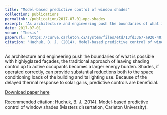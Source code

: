 ```yaml
---
title: "Model-based predictive control of window shades"
collection: publications
permalink: /publication/2017-07-01-mpc-shades
excerpt: 'As architecture and engineering push the boundaries of what is possible with highlyglazed façades, the traditional approach of leaving shading control up to active occupants becomes a larger energy burden. Shades, if operated correctly, can provide substantial reductions both to the space conditioning loads of the building and its lighting use. Because of the delayed thermal response to solar gains, predictive controls are beneficial.'
date: 2017-07-01
venue: 'Thesis'
paperurl: 'https://curve.carleton.ca/system/files/etd/13fd3367-a920-407f-9775-9599bb7f5e92/etd_pdf/0aa4018164a3d37962ec3f19a122e194/huchuk-modelbasedpredictivecontrolofwindowshades.pdf'
citation: 'Huchuk, B. J. (2014). Model-based predictive control of window shades (Masters dissertation, Carleton University).'
---
```

As architecture and engineering push the boundaries of what is possible with highlyglazed façades, the traditional approach of leaving shading control up to active occupants becomes a larger energy burden. Shades, if operated correctly, can provide substantial reductions both to the space conditioning loads of the building and its lighting use. Because of the delayed thermal response to solar gains, predictive controls are beneficial.

[Download paper here](https://curve.carleton.ca/system/files/etd/13fd3367-a920-407f-9775-9599bb7f5e92/etd_pdf/0aa4018164a3d37962ec3f19a122e194/huchuk-modelbasedpredictivecontrolofwindowshades.pdf)

Recommended citation: Huchuk, B. J. (2014). Model-based predictive control of window shades (Masters dissertation, Carleton University).